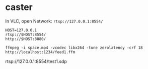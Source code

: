 # caster

In VLC, open Network: `rtsp://127.0.0.1:8554/`

```
HOST=127.0.0.1
rtsp://$HOST:8554/
http://$HOST:8080/
```

```
ffmpeg -i space.mp4 -vcodec libx264 -tune zerolatency -crf 18 http://localhost:1234/feed1.ffm
```

rtsp://127.0.0.1:8554/test1.sdp
